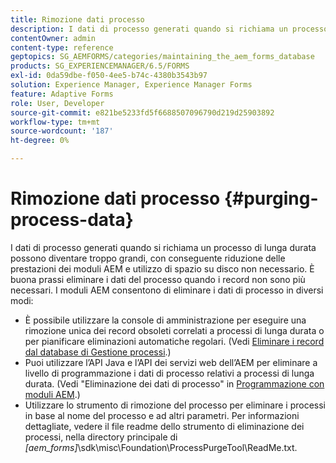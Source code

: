 ```yaml
---
title: Rimozione dati processo
description: I dati di processo generati quando si richiama un processo di lunga durata possono diventare troppo grandi, con conseguente riduzione delle prestazioni dei moduli AEM e utilizzo di spazio su disco non necessario. Scopri come eliminare i dati del processo.
contentOwner: admin
content-type: reference
geptopics: SG_AEMFORMS/categories/maintaining_the_aem_forms_database
products: SG_EXPERIENCEMANAGER/6.5/FORMS
exl-id: 0da59dbe-f050-4ee5-b74c-4380b3543b97
solution: Experience Manager, Experience Manager Forms
feature: Adaptive Forms
role: User, Developer
source-git-commit: e821be5233fd5f6688507096790d219d25903892
workflow-type: tm+mt
source-wordcount: '187'
ht-degree: 0%

---
```


# Rimozione dati processo {#purging-process-data}

I dati di processo generati quando si richiama un processo di lunga durata possono diventare troppo grandi, con conseguente riduzione delle prestazioni dei moduli AEM e utilizzo di spazio su disco non necessario. È buona prassi eliminare i dati del processo quando i record non sono più necessari. I moduli AEM consentono di eliminare i dati di processo in diversi modi:

* È possibile utilizzare la console di amministrazione per eseguire una rimozione unica dei record obsoleti correlati a processi di lunga durata o per pianificare eliminazioni automatiche regolari. (Vedi [Eliminare i record dal database di Gestione processi](/help/forms/using/admin-help/purge-records-job-manager-database.md#purge-records-from-the-job-manager-database).)
* Puoi utilizzare l’API Java e l’API dei servizi web dell’AEM per eliminare a livello di programmazione i dati di processo relativi a processi di lunga durata. (Vedi &quot;Eliminazione dei dati di processo&quot; in [Programmazione con moduli AEM](https://www.adobe.com/go/learn_aemforms_programming_63).)
* Utilizzare lo strumento di rimozione del processo per eliminare i processi in base al nome del processo e ad altri parametri. Per informazioni dettagliate, vedere il file readme dello strumento di eliminazione dei processi, nella directory principale di *[aem_forms]*\sdk\misc\Foundation\ProcessPurgeTool\ReadMe.txt.
